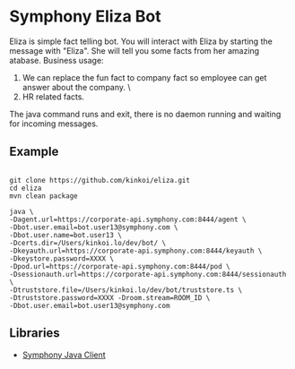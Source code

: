 # Symphony Eliza Bot

Eliza is simple fact telling bot. You will interact with Eliza by starting the message with "Eliza". She will tell you some facts from her amazing atabase.
Business usage: 

1. We can replace the fun fact to company fact so employee can get answer about the company. \
2. HR related facts.

The java command runs and exit, there is no daemon running and waiting for incoming messages.

## Example
```

git clone https://github.com/kinkoi/eliza.git
cd eliza
mvn clean package

java \
-Dagent.url=https://corporate-api.symphony.com:8444/agent \
-Dbot.user.email=bot.user13@symphony.com \
-Dbot.user.name=bot.user13 \
-Dcerts.dir=/Users/kinkoi.lo/dev/bot/ \
-Dkeyauth.url=https://corporate-api.symphony.com:8444/keyauth \
-Dkeystore.password=XXXX \
-Dpod.url=https://corporate-api.symphony.com:8444/pod \
-Dsessionauth.url=https://corporate-api.symphony.com:8444/sessionauth \
-Dtruststore.file=/Users/kinkoi.lo/dev/bot/truststore.ts \
-Dtruststore.password=XXXX -Droom.stream=ROOM_ID \
-Dbot.user.email=bot.user13@symphony.com

```

## Libraries
- [Symphony Java Client](https://github.com/symphonyoss/symphony-java-client)

